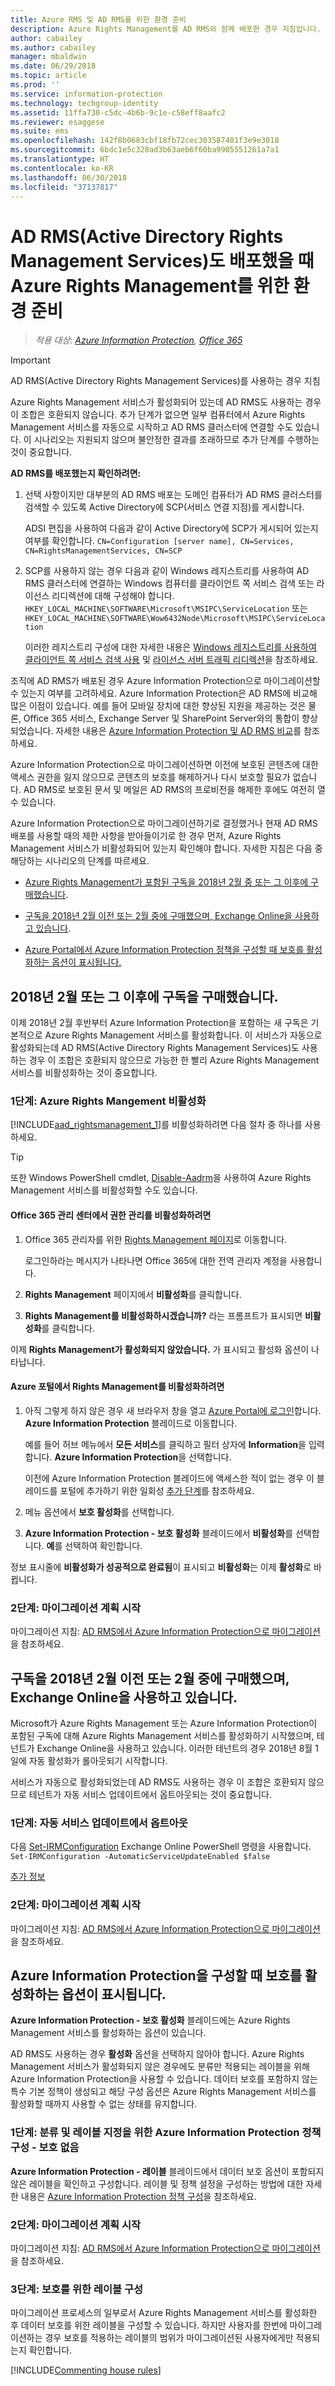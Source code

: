 ```yaml
---
title: Azure RMS 및 AD RMS를 위한 환경 준비
description: Azure Rights Management를 AD RMS와 함께 배포한 경우 지침입니다.
author: cabailey
ms.author: cabailey
manager: mbaldwin
ms.date: 06/29/2018
ms.topic: article
ms.prod: ''
ms.service: information-protection
ms.technology: techgroup-identity
ms.assetid: 11ffa730-c5dc-4b6b-9c1e-c58eff8aafc2
ms.reviewer: esaggese
ms.suite: ems
ms.openlocfilehash: 142f8b0683cbf18fb72cec303587481f3e9e3018
ms.sourcegitcommit: 6bdc1e5c328ad3b63aeb6f60ba9905551261a7a1
ms.translationtype: HT
ms.contentlocale: ko-KR
ms.lasthandoff: 06/30/2018
ms.locfileid: "37137817"
---
```

# <a name="preparing-the-environment-for-azure-rights-management-when-you-also-have-active-directory-rights-management-services-ad-rms"></a>AD RMS(Active Directory Rights Management Services)도 배포했을 때 Azure Rights Management를 위한 환경 준비

>*적용 대상: [Azure Information Protection](https://azure.microsoft.com/pricing/details/information-protection), [Office 365](http://download.microsoft.com/download/E/C/F/ECF42E71-4EC0-48FF-AA00-577AC14D5B5C/Azure_Information_Protection_licensing_datasheet_EN-US.pdf)*

> [!IMPORTANT]
> AD RMS(Active Directory Rights Management Services)를 사용하는 경우 지침

Azure Rights Management 서비스가 활성화되어 있는데 AD RMS도 사용하는 경우 이 조합은 호환되지 않습니다. 추가 단계가 없으면 일부 컴퓨터에서 Azure Rights Management 서비스를 자동으로 시작하고 AD RMS 클러스터에 연결할 수도 있습니다. 이 시나리오는 지원되지 않으며 불안정한 결과를 초래하므로 추가 단계를 수행하는 것이 중요합니다. 

**AD RMS를 배포했는지 확인하려면:**

1. 선택 사항이지만 대부분의 AD RMS 배포는 도메인 컴퓨터가 AD RMS 클러스터를 검색할 수 있도록 Active Directory에 SCP(서비스 연결 지점)를 게시합니다. 
    
    ADSI 편집을 사용하여 다음과 같이 Active Directory에 SCP가 게시되어 있는지 여부를 확인합니다. `CN=Configuration [server name], CN=Services, CN=RightsManagementServices, CN=SCP`

2. SCP를 사용하지 않는 경우 다음과 같이 Windows 레지스트리를 사용하여 AD RMS 클러스터에 연결하는 Windows 컴퓨터를 클라이언트 쪽 서비스 검색 또는 라이선스 리디렉션에 대해 구성해야 합니다. `HKEY_LOCAL_MACHINE\SOFTWARE\Microsoft\MSIPC\ServiceLocation` 또는 `HKEY_LOCAL_MACHINE\SOFTWARE\Wow6432Node\Microsoft\MSIPC\ServiceLocation`
    
    이러한 레지스트리 구성에 대한 자세한 내용은 [Windows 레지스트리를 사용하여 클라이언트 쪽 서비스 검색 사용](../rms-client/client-deployment-notes.md#enabling-client-side-service-discovery-by-using-the-windows-registry) 및 [라이선스 서버 트래픽 리디렉션](../rms-client/client-deployment-notes.md#redirecting-licensing-server-traffic)을 참조하세요.   

조직에 AD RMS가 배포된 경우 Azure Information Protection으로 마이그레이션할 수 있는지 여부를 고려하세요. Azure Information Protection은 AD RMS에 비교해 많은 이점이 있습니다. 예를 들어 모바일 장치에 대한 향상된 지원을 제공하는 것은 물론, Office 365 서비스, Exchange Server 및 SharePoint Server와의 통합이 향상되었습니다. 자세한 내용은 [Azure Information Protection 및 AD RMS 비교](../understand-explore/compare-on-premise.md)를 참조하세요.

Azure Information Protection으로 마이그레이션하면 이전에 보호된 콘텐츠에 대한 액세스 권한을 잃지 않으므로 콘텐츠의 보호를 해제하거나 다시 보호할 필요가 없습니다. AD RMS로 보호된 문서 및 메일은 AD RMS의 프로비전을 해제한 후에도 여전히 열 수 있습니다.

Azure Information Protection으로 마이그레이션하기로 결정했거나 현재 AD RMS 배포를 사용할 때의 제한 사항을 받아들이기로 한 경우 먼저, Azure Rights Management 서비스가 비활성화되어 있는지 확인해야 합니다. 자세한 지침은 다음 중 해당하는 시나리오의 단계를 따르세요.

- [Azure Rights Management가 포함된 구독을 2018년 2월 중 또는 그 이후에 구매했습니다](#your-subscription-was-purchased-during-or-after-february-2018).

- [구독을 2018년 2월 이전 또는 2월 중에 구매했으며, Exchange Online을 사용하고 있습니다](#your-subscription-was-purchased-before-or-during-february-2018-and-you-have-exchange-online).

- [Azure Portal에서 Azure Information Protection 정책을 구성할 때 보호를 활성화하는 옵션이 표시됩니다.](#you-see-an-option-to-activate-protection-when-you-configure-azure-information-protection)


## <a name="your-subscription-was-purchased-during-or-after-february-2018"></a>2018년 2월 또는 그 이후에 구독을 구매했습니다.

이제 2018년 2월 후반부터 Azure Information Protection을 포함하는 새 구독은 기본적으로 Azure Rights Management 서비스를 활성화합니다. 이 서비스가 자동으로 활성화되는데 AD RMS(Active Directory Rights Management Services)도 사용하는 경우 이 조합은 호환되지 않으므로 가능한 한 빨리 Azure Rights Management 서비스를 비활성화하는 것이 중요합니다. 

### <a name="step-1-deactivate-azure-rights-management"></a>1단계: Azure Rights Mangement 비활성화
[!INCLUDE[aad_rightsmanagement_1](../includes/aad_rightsmanagement_1_md.md)]를 비활성화하려면 다음 절차 중 하나를 사용하세요.

> [!TIP]
> 또한 Windows PowerShell cmdlet, [Disable-Aadrm](/powershell/module/aadrm/disable-aadrm)을 사용하여 Azure Rights Management 서비스를 비활성화할 수도 있습니다.

#### <a name="to-deactivate-rights-management-from-the-office-365-admin-center"></a>Office 365 관리 센터에서 권한 관리를 비활성화하려면

1. Office 365 관리자를 위한 [Rights Management 페이지](https://account.activedirectory.windowsazure.com/RmsOnline/Manage.aspx)로 이동합니다.
    
    로그인하라는 메시지가 나타나면 Office 365에 대한 전역 관리자 계정을 사용합니다.

2. **Rights Management** 페이지에서 **비활성화**를 클릭합니다.

3.  **Rights Management를 비활성화하시겠습니까?** 라는 프롬프트가 표시되면 **비활성화**를 클릭합니다.

이제 **Rights Management가 활성화되지 않았습니다.** 가 표시되고 활성화 옵션이 나타납니다.

#### <a name="to-deactivate-rights-management-from-the-azure-portal"></a>Azure 포털에서 Rights Management를 비활성화하려면

1. 아직 그렇게 하지 않은 경우 새 브라우저 창을 열고 [Azure Portal에 로그인](configure-policy.md#signing-in-to-the-azure-portal)합니다. **Azure Information Protection** 블레이드로 이동합니다.
    
    예를 들어 허브 메뉴에서 **모든 서비스**를 클릭하고 필터 상자에 **Information**을 입력합니다. **Azure Information Protection**을 선택합니다.
    
    이전에 Azure Information Protection 블레이드에 액세스한 적이 없는 경우 이 블레이드를 포털에 추가하기 위한 일회성 [추가 단계](configure-policy.md#to-access-the-azure-information-protection-blade-for-the-first-time)를 참조하세요.

2. 메뉴 옵션에서 **보호 활성화**를 선택합니다. 

3.  **Azure Information Protection - 보호 활성화** 블레이드에서 **비활성화**를 선택합니다. **예**를 선택하여 확인합니다.

정보 표시줄에 **비활성화가 성공적으로 완료됨**이 표시되고 **비활성화**는 이제 **활성화**로 바뀝니다. 

### <a name="step-2-start-planning-for-migration"></a>2단계: 마이그레이션 계획 시작

마이그레이션 지침: [AD RMS에서 Azure Information Protection으로 마이그레이션](../plan-design/migrate-from-ad-rms-to-azure-rms.md)을 참조하세요.


## <a name="your-subscription-was-purchased-before-or-during-february-2018-and-you-have-exchange-online"></a>구독을 2018년 2월 이전 또는 2월 중에 구매했으며, Exchange Online을 사용하고 있습니다.

Microsoft가 Azure Rights Management 또는 Azure Information Protection이 포함된 구독에 대해 Azure Rights Management 서비스를 활성화하기 시작했으며, 테넌트가 Exchange Online을 사용하고 있습니다. 이러한 테넌트의 경우 2018년 8월 1일에 자동 활성화가 롤아웃되기 시작합니다.

서비스가 자동으로 활성화되었는데 AD RMS도 사용하는 경우 이 조합은 호환되지 않으므로 테넌트가 자동 서비스 업데이트에서 옵트아웃되는 것이 중요합니다. 

### <a name="step-1-opt-out-from-the-automatic-service-update"></a>1단계: 자동 서비스 업데이트에서 옵트아웃

다음 [Set-IRMConfiguration](/powershell/module/exchange/encryption-and-certificates/set-irmconfiguration) Exchange Online PowerShell 명령을 사용합니다. `Set-IRMConfiguration -AutomaticServiceUpdateEnabled $false`

[추가 정보](https://support.office.com/article/protection-features-in-azure-information-protection-rolling-out-to-existing-office-365-tenants-7ad6f58e-65d7-4c82-8e65-0b773666634d) 

### <a name="step-2-start-planning-for-migration"></a>2단계: 마이그레이션 계획 시작

마이그레이션 지침: [AD RMS에서 Azure Information Protection으로 마이그레이션](../plan-design/migrate-from-ad-rms-to-azure-rms.md)을 참조하세요.


## <a name="you-see-an-option-to-activate-protection-when-you-configure-azure-information-protection"></a>Azure Information Protection을 구성할 때 보호를 활성화하는 옵션이 표시됩니다.

**Azure Information Protection - 보호 활성화** 블레이드에는 Azure Rights Management 서비스를 활성화하는 옵션이 있습니다.  

AD RMS도 사용하는 경우 **활성화** 옵션을 선택하지 않아야 합니다. Azure Rights Management 서비스가 활성화되지 않은 경우에도 분류만 적용되는 레이블을 위해 Azure Information Protection을 사용할 수 있습니다. 데이터 보호를 포함하지 않는 특수 기본 정책이 생성되고 해당 구성 옵션은 Azure Rights Management 서비스를 활성화할 때까지 사용할 수 없는 상태를 유지합니다.

### <a name="step-1-configure-your-azure-information-protection-policy-for-classification-and-labeling---without-protection"></a>1단계: 분류 및 레이블 지정을 위한 Azure Information Protection 정책 구성 - 보호 없음

**Azure Information Protection - 레이블** 블레이드에서 데이터 보호 옵션이 포함되지 않은 레이블을 확인하고 구성합니다. 레이블 및 정책 설정을 구성하는 방법에 대한 자세한 내용은 [Azure Information Protection 정책 구성](configure-policy.md)을 참조하세요.

### <a name="step-2-start-planning-for-migration"></a>2단계: 마이그레이션 계획 시작

마이그레이션 지침: [AD RMS에서 Azure Information Protection으로 마이그레이션](../plan-design/migrate-from-ad-rms-to-azure-rms.md)을 참조하세요.

### <a name="step-3-configure-labels-for-protection"></a>3단계: 보호를 위한 레이블 구성

마이그레이션 프로세스의 일부로서 Azure Rights Management 서비스를 활성화한 후 데이터 보호를 위한 레이블을 구성할 수 있습니다. 하지만 사용자를 한번에 마이그레이션하는 경우 보호를 적용하는 레이블의 범위가 마이그레이션된 사용자에게만 적용되는지 확인합니다.

[!INCLUDE[Commenting house rules](../includes/houserules.md)]

